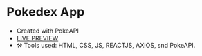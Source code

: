 # Pokedex App
- Created with PokeAPI
- [LIVE PREVIEW](https://u3qureshi.github.io/pokemon-react-app/)
- ⚒ Tools used: HTML, CSS, JS, REACTJS, AXIOS, snd PokeAPI.
